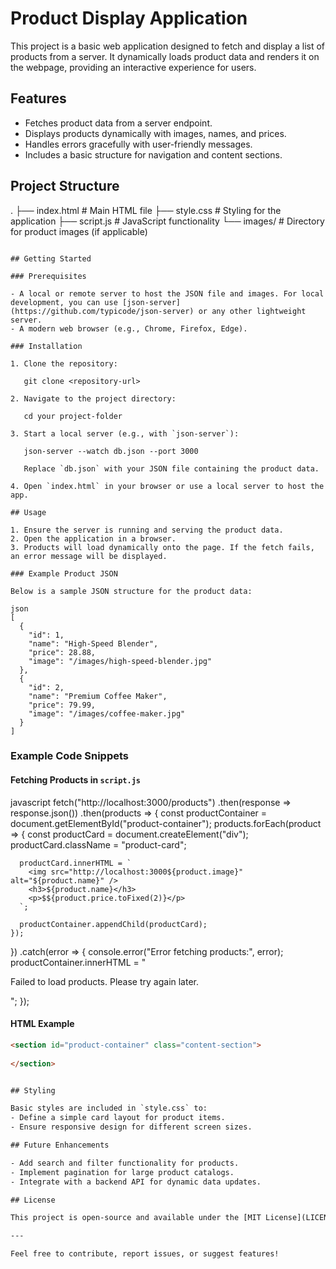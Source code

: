 # Product Display Application

This project is a basic web application designed to fetch and display a list of products from a server. It dynamically loads product data and renders it on the webpage, providing an interactive experience for users.

## Features

- Fetches product data from a server endpoint.
- Displays products dynamically with images, names, and prices.
- Handles errors gracefully with user-friendly messages.
- Includes a basic structure for navigation and content sections.

## Project Structure


.
├── index.html       # Main HTML file
├── style.css        # Styling for the application
├── script.js        # JavaScript functionality
└── images/          # Directory for product images (if applicable)
```

## Getting Started

### Prerequisites

- A local or remote server to host the JSON file and images. For local development, you can use [json-server](https://github.com/typicode/json-server) or any other lightweight server.
- A modern web browser (e.g., Chrome, Firefox, Edge).

### Installation

1. Clone the repository:
  
   git clone <repository-url>
  
2. Navigate to the project directory:
 
   cd your project-folder
 
3. Start a local server (e.g., with `json-server`):
   
   json-server --watch db.json --port 3000
  
   Replace `db.json` with your JSON file containing the product data.

4. Open `index.html` in your browser or use a local server to host the app.

## Usage

1. Ensure the server is running and serving the product data.
2. Open the application in a browser.
3. Products will load dynamically onto the page. If the fetch fails, an error message will be displayed.

### Example Product JSON

Below is a sample JSON structure for the product data:

json
[
  {
    "id": 1,
    "name": "High-Speed Blender",
    "price": 28.88,
    "image": "/images/high-speed-blender.jpg"
  },
  {
    "id": 2,
    "name": "Premium Coffee Maker",
    "price": 79.99,
    "image": "/images/coffee-maker.jpg"
  }
]
```

### Example Code Snippets

#### Fetching Products in `script.js`

javascript
fetch("http://localhost:3000/products")
  .then(response => response.json())
  .then(products => {
    const productContainer = document.getElementById("product-container");
    products.forEach(product => {
      const productCard = document.createElement("div");
      productCard.className = "product-card";

      productCard.innerHTML = `
        <img src="http://localhost:3000${product.image}" alt="${product.name}" />
        <h3>${product.name}</h3>
        <p>$${product.price.toFixed(2)}</p>
      `;

      productContainer.appendChild(productCard);
    });
  })
  .catch(error => {
    console.error("Error fetching products:", error);
    productContainer.innerHTML = "<p>Failed to load products. Please try again later.</p>";
  });


#### HTML Example

```html
<section id="product-container" class="content-section">
 
</section>


## Styling

Basic styles are included in `style.css` to:
- Define a simple card layout for product items.
- Ensure responsive design for different screen sizes.

## Future Enhancements

- Add search and filter functionality for products.
- Implement pagination for large product catalogs.
- Integrate with a backend API for dynamic data updates.

## License

This project is open-source and available under the [MIT License](LICENSE).

---

Feel free to contribute, report issues, or suggest features!
